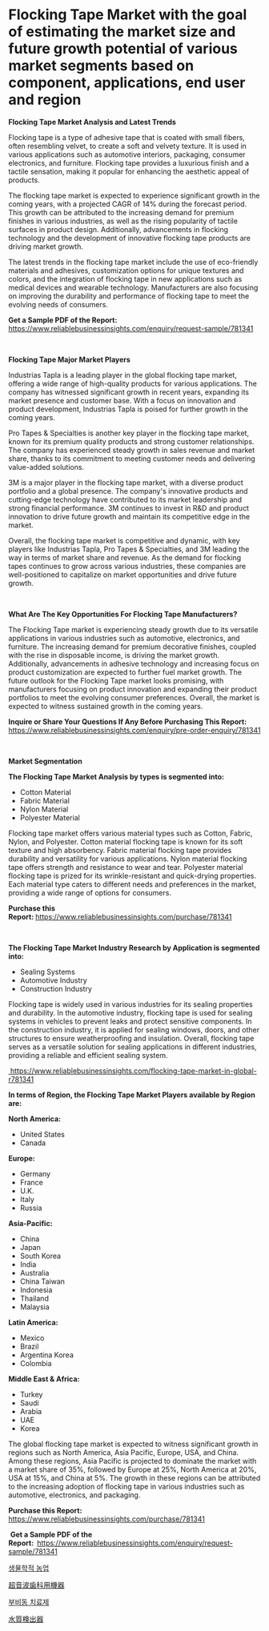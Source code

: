 <p><h1>Flocking Tape Market with the goal of estimating the market size and future growth potential of various market segments based on component, applications, end user and region</h1></p><p><strong>Flocking Tape Market Analysis and Latest Trends</strong></p>
<p><p>Flocking tape is a type of adhesive tape that is coated with small fibers, often resembling velvet, to create a soft and velvety texture. It is used in various applications such as automotive interiors, packaging, consumer electronics, and furniture. Flocking tape provides a luxurious finish and a tactile sensation, making it popular for enhancing the aesthetic appeal of products.</p><p>The flocking tape market is expected to experience significant growth in the coming years, with a projected CAGR of 14% during the forecast period. This growth can be attributed to the increasing demand for premium finishes in various industries, as well as the rising popularity of tactile surfaces in product design. Additionally, advancements in flocking technology and the development of innovative flocking tape products are driving market growth.</p><p>The latest trends in the flocking tape market include the use of eco-friendly materials and adhesives, customization options for unique textures and colors, and the integration of flocking tape in new applications such as medical devices and wearable technology. Manufacturers are also focusing on improving the durability and performance of flocking tape to meet the evolving needs of consumers.</p></p>
<p><strong>Get a Sample PDF of the Report:&nbsp;</strong> <a href="https://www.reliablebusinessinsights.com/enquiry/request-sample/781341">https://www.reliablebusinessinsights.com/enquiry/request-sample/781341</a></p>
<p>&nbsp;</p>
<p><strong>Flocking Tape Major Market Players</strong></p>
<p><p>Industrias Tapla is a leading player in the global flocking tape market, offering a wide range of high-quality products for various applications. The company has witnessed significant growth in recent years, expanding its market presence and customer base. With a focus on innovation and product development, Industrias Tapla is poised for further growth in the coming years.</p><p>Pro Tapes & Specialties is another key player in the flocking tape market, known for its premium quality products and strong customer relationships. The company has experienced steady growth in sales revenue and market share, thanks to its commitment to meeting customer needs and delivering value-added solutions.</p><p>3M is a major player in the flocking tape market, with a diverse product portfolio and a global presence. The company's innovative products and cutting-edge technology have contributed to its market leadership and strong financial performance. 3M continues to invest in R&D and product innovation to drive future growth and maintain its competitive edge in the market.</p><p>Overall, the flocking tape market is competitive and dynamic, with key players like Industrias Tapla, Pro Tapes & Specialties, and 3M leading the way in terms of market share and revenue. As the demand for flocking tapes continues to grow across various industries, these companies are well-positioned to capitalize on market opportunities and drive future growth.</p></p>
<p>&nbsp;</p>
<p><strong>What Are The Key Opportunities For Flocking Tape Manufacturers?</strong></p>
<p><p>The Flocking Tape market is experiencing steady growth due to its versatile applications in various industries such as automotive, electronics, and furniture. The increasing demand for premium decorative finishes, coupled with the rise in disposable income, is driving the market growth. Additionally, advancements in adhesive technology and increasing focus on product customization are expected to further fuel market growth. The future outlook for the Flocking Tape market looks promising, with manufacturers focusing on product innovation and expanding their product portfolios to meet the evolving consumer preferences. Overall, the market is expected to witness sustained growth in the coming years.</p></p>
<p><strong>Inquire or Share Your Questions If Any Before Purchasing This Report:</strong> <a href="https://www.reliablebusinessinsights.com/enquiry/pre-order-enquiry/781341">https://www.reliablebusinessinsights.com/enquiry/pre-order-enquiry/781341</a></p>
<p>&nbsp;</p>
<p><strong>Market Segmentation</strong></p>
<p><strong>The Flocking Tape Market Analysis by types is segmented into:</strong></p>
<p><ul><li>Cotton Material</li><li>Fabric Material</li><li>Nylon Material</li><li>Polyester Material</li></ul></p>
<p><p>Flocking tape market offers various material types such as Cotton, Fabric, Nylon, and Polyester. Cotton material flocking tape is known for its soft texture and high absorbency. Fabric material flocking tape provides durability and versatility for various applications. Nylon material flocking tape offers strength and resistance to wear and tear. Polyester material flocking tape is prized for its wrinkle-resistant and quick-drying properties. Each material type caters to different needs and preferences in the market, providing a wide range of options for consumers.</p></p>
<p><strong>Purchase this Report:&nbsp;</strong><a href="https://www.reliablebusinessinsights.com/purchase/781341">https://www.reliablebusinessinsights.com/purchase/781341</a></p>
<p>&nbsp;</p>
<p><strong>The Flocking Tape Market Industry Research by Application is segmented into:</strong></p>
<p><ul><li>Sealing Systems</li><li>Automotive Industry</li><li>Construction Industry</li></ul></p>
<p><p>Flocking tape is widely used in various industries for its sealing properties and durability. In the automotive industry, flocking tape is used for sealing systems in vehicles to prevent leaks and protect sensitive components. In the construction industry, it is applied for sealing windows, doors, and other structures to ensure weatherproofing and insulation. Overall, flocking tape serves as a versatile solution for sealing applications in different industries, providing a reliable and efficient sealing system.</p></p>
<p><a href="https://www.reliablebusinessinsights.com/flocking-tape-market-in-global-r781341">&nbsp;https://www.reliablebusinessinsights.com/flocking-tape-market-in-global-r781341</a></p>
<p><strong>In terms of Region, the Flocking Tape Market Players available by Region are:</strong></p>
<p>
    <p> <strong> North America: </strong>
        <ul>
            <li>United States</li>
            <li>Canada</li>
        </ul>
        </p> 
    <p> <strong> Europe: </strong>
        <ul>
            <li>Germany</li>
            <li>France</li>
            <li>U.K.</li>
            <li>Italy</li>
            <li>Russia</li>
        </ul>
        </p> 
    <p> <strong> Asia-Pacific: </strong>
        <ul>
            <li>China</li>
            <li>Japan</li>
            <li>South Korea</li>
            <li>India</li>
            <li>Australia</li>
            <li>China Taiwan</li>
            <li>Indonesia</li>
            <li>Thailand</li>
            <li>Malaysia</li>
        </ul>
        </p> 
    <p> <strong> Latin America: </strong>
        <ul>
            <li>Mexico</li>
            <li>Brazil</li>
            <li>Argentina Korea</li>
            <li>Colombia</li>
        </ul>
        </p> 
    <p> <strong> Middle East & Africa: </strong>
        <ul>
            <li>Turkey</li>
            <li>Saudi</li>
            <li>Arabia</li>
            <li>UAE</li>
            <li>Korea</li>
        </ul>
    </p>
    </p>
<p><p>The global flocking tape market is expected to witness significant growth in regions such as North America, Asia Pacific, Europe, USA, and China. Among these regions, Asia Pacific is projected to dominate the market with a market share of 35%, followed by Europe at 25%, North America at 20%, USA at 15%, and China at 5%. The growth in these regions can be attributed to the increasing adoption of flocking tape in various industries such as automotive, electronics, and packaging.</p></p>
<p><strong>Purchase this Report: </strong><a href="https://www.reliablebusinessinsights.com/purchase/781341">https://www.reliablebusinessinsights.com/purchase/781341</a></p>
<p>&nbsp;<strong>Get a Sample PDF of the Report:&nbsp;&nbsp;</strong><a href="https://www.reliablebusinessinsights.com/enquiry/request-sample/781341">https://www.reliablebusinessinsights.com/enquiry/request-sample/781341</a></p>
<p><strong></strong></p>
<p><p><a href="https://medium.com/@dannellburge39/%EC%83%9D%EB%AC%BC%ED%95%99%EC%A0%81-%EB%86%8D%EC%97%85-%EC%8B%9C%EC%9E%A5-%EA%B7%9C%EB%AA%A8-cagr-%ED%8A%B8%EB%A0%8C%EB%93%9C-2024-2030-6411363c9a4a">생물학적 농업</a></p><p><a href="https://medium.com/@wgloverbetty988/%E3%82%A6%E3%83%AB%E3%83%88%E3%83%A9%E3%82%BD%E3%83%8B%E3%83%83%E3%82%AF%E6%AD%AF%E7%A7%91%E5%99%A8%E5%85%B7%E5%B8%82%E5%A0%B4-%E3%82%BF%E3%82%A4%E3%83%97-%E7%94%A8%E9%80%94-%E5%9C%B0%E7%90%86%E3%81%AB%E3%82%88%E3%82%8B%E5%8C%85%E6%8B%AC%E7%9A%84%E3%81%AA%E8%A9%95%E4%BE%A1-745183f636c8">超音波歯科用機器</a></p><p><a href="https://medium.com/@marymorgan1939/%EB%B9%84%EA%B0%95-%EC%B9%98%EB%A3%8C-%EC%9D%98%EC%95%BD%ED%92%88-%EC%8B%9C%EC%9E%A5-%EB%B3%B4%EA%B3%A0%EC%84%9C%EB%8A%94-%EC%9D%B4-%EC%8B%9C%EC%9E%A5%EC%9D%98-%EC%B5%9C%EC%8B%A0-%EB%8F%99%ED%96%A5%EA%B3%BC-%EC%84%B1%EC%9E%A5-%EA%B8%B0%ED%9A%8C%EB%A5%BC-%EB%B3%B4%EC%97%AC%EC%A4%8D%EB%8B%88%EB%8B%A4-68437b7b98b2">부비동 치료제</a></p><p><a href="https://medium.com/@rcabello548791/%E6%B0%B4%E8%B3%AA%E6%A4%9C%E5%87%BA%E5%99%A8%E5%B8%82%E5%A0%B4%E8%A6%8F%E6%A8%A1-cagr-%E3%83%88%E3%83%AC%E3%83%B3%E3%83%892024%E5%B9%B4%E3%81%8B%E3%82%892030%E5%B9%B4-5e94d09f3e82">水質検出器</a></p></p>